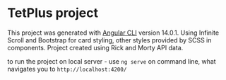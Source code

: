 # TetPlus project

This project was generated with [Angular CLI](https://github.com/angular/angular-cli) version 14.0.1.
Using Infinite Scroll and Bootstrap for card styling, other styles provided by SCSS in components.
Project created using Rick and Morty API data.

to run the project on local server - use  `ng serve` on command line, what navigates you to `http://localhost:4200/`

